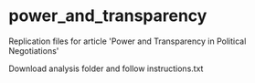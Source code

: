 # power_and_transparency
Replication files for article 'Power and Transparency in Political Negotiations'

Download analysis folder and follow instructions.txt
